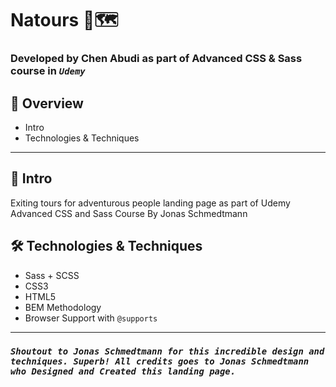 # Natours 🌴🗺️

### Developed by Chen Abudi as part of **Advanced CSS & Sass** course in **_`Udemy`_**

## 📢 Overview

- Intro
- Technologies & Techniques

---

## 🔎 Intro

Exiting tours for adventurous people landing page as part of Udemy Advanced CSS and Sass Course By Jonas Schmedtmann

## 🛠️ Technologies & Techniques

- Sass + SCSS
- CSS3
- HTML5
- BEM Methodology
- Browser Support with `@supports`

---

### **_`Shoutout to Jonas Schmedtmann for this incredible design and techniques. Superb! All credits goes to Jonas Schmedtmann who Designed and Created this landing page.`_**
